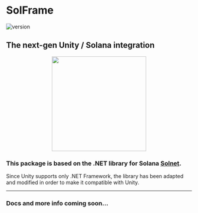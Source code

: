 # SolFrame

![version](https://img.shields.io/badge/Solnet-6.0.10-purple)

## The next-gen Unity / Solana integration

<p align="center">
  <img src="https://user-images.githubusercontent.com/31132987/167898862-9a3f5398-a0b9-4f72-9b42-3e6e4587a05e.png" width=256>
</p>

### This package is based on the .NET library for Solana [Solnet](https://github.com/bmresearch/Solnet).
Since Unity supports only .NET Framework, the library has been adapted and modified in order to make it compatible with Unity.

-----------------------

### Docs and more info coming soon...
